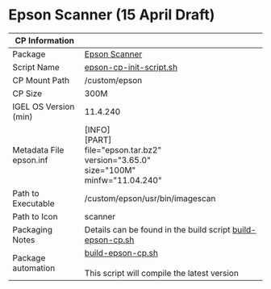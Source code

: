 # Epson Scanner (15 April Draft)

|  CP Information |            |
|-----------------|------------|
| Package | [Epson Scanner](http://support.epson.net/linux/en/imagescanv3.php)
| Script Name | [epson-cp-init-script.sh](epson-cp-init-script.sh) |
| CP Mount Path | /custom/epson |
| CP Size | 300M |
| IGEL OS Version (min) | 11.4.240 |
| Metadata File <br /> epson.inf | [INFO] <br /> [PART] <br /> file="epson.tar.bz2" <br /> version="3.65.0" <br /> size="100M" <br /> minfw="11.04.240" |
| Path to Executable | /custom/epson/usr/bin/imagescan |
| Path to Icon | scanner |
| Packaging Notes | Details can be found in the build script [build-epson-cp.sh](build-epson-cp.sh) |
| Package automation | [build-epson-cp.sh](build-epson-cp.sh) <br /><br /> This script will compile the latest version |
